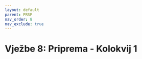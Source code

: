 ```yaml
---
layout: default
parent: PRSP
nav_order: 8
nav_exclude: true
---
```


# Vježbe 8: Priprema - Kolokvij 1